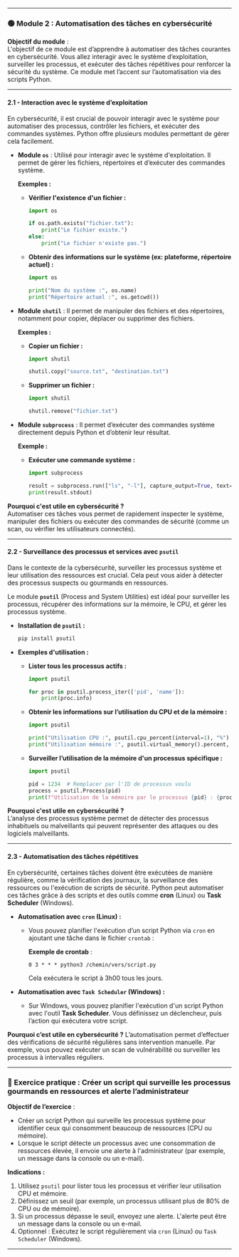 
---

### 🟢 Module 2 : Automatisation des tâches en cybersécurité

**Objectif du module** :  
L'objectif de ce module est d’apprendre à automatiser des tâches courantes en cybersécurité. Vous allez interagir avec le système d’exploitation, surveiller les processus, et exécuter des tâches répétitives pour renforcer la sécurité du système. Ce module met l’accent sur l’automatisation via des scripts Python.

---

#### 2.1 - **Interaction avec le système d’exploitation**

En cybersécurité, il est crucial de pouvoir interagir avec le système pour automatiser des processus, contrôler les fichiers, et exécuter des commandes systèmes. Python offre plusieurs modules permettant de gérer cela facilement.

- **Module `os`** : Utilisé pour interagir avec le système d'exploitation. Il permet de gérer les fichiers, répertoires et d’exécuter des commandes système.

  **Exemples :**

  - **Vérifier l'existence d'un fichier :**
    ```python
    import os

    if os.path.exists("fichier.txt"):
        print("Le fichier existe.")
    else:
        print("Le fichier n'existe pas.")
    ```

  - **Obtenir des informations sur le système (ex: plateforme, répertoire actuel) :**
    ```python
    import os

    print("Nom du système :", os.name)
    print("Répertoire actuel :", os.getcwd())
    ```

- **Module `shutil`** : Il permet de manipuler des fichiers et des répertoires, notamment pour copier, déplacer ou supprimer des fichiers.

  **Exemples :**

  - **Copier un fichier :**
    ```python
    import shutil

    shutil.copy("source.txt", "destination.txt")
    ```

  - **Supprimer un fichier :**
    ```python
    import shutil

    shutil.remove("fichier.txt")
    ```

- **Module `subprocess`** : Il permet d’exécuter des commandes système directement depuis Python et d’obtenir leur résultat.

  **Exemple :**

  - **Exécuter une commande système :**
    ```python
    import subprocess

    result = subprocess.run(["ls", "-l"], capture_output=True, text=True)
    print(result.stdout)
    ```

**Pourquoi c'est utile en cybersécurité ?**  
Automatiser ces tâches vous permet de rapidement inspecter le système, manipuler des fichiers ou exécuter des commandes de sécurité (comme un scan, ou vérifier les utilisateurs connectés).

---

#### 2.2 - **Surveillance des processus et services avec `psutil`**

Dans le contexte de la cybersécurité, surveiller les processus système et leur utilisation des ressources est crucial. Cela peut vous aider à détecter des processus suspects ou gourmands en ressources.

Le module **`psutil`** (Process and System Utilities) est idéal pour surveiller les processus, récupérer des informations sur la mémoire, le CPU, et gérer les processus système.

- **Installation de `psutil` :**
  ```bash
  pip install psutil
  ```

- **Exemples d'utilisation :**

  - **Lister tous les processus actifs :**
    ```python
    import psutil

    for proc in psutil.process_iter(['pid', 'name']):
        print(proc.info)
    ```

  - **Obtenir les informations sur l’utilisation du CPU et de la mémoire :**
    ```python
    import psutil

    print("Utilisation CPU :", psutil.cpu_percent(interval=1), "%")
    print("Utilisation mémoire :", psutil.virtual_memory().percent, "%")
    ```

  - **Surveiller l’utilisation de la mémoire d'un processus spécifique :**
    ```python
    import psutil

    pid = 1234  # Remplacer par l'ID de processus voulu
    process = psutil.Process(pid)
    print(f"Utilisation de la mémoire par le processus {pid} : {process.memory_info().rss / 1024} KB")
    ```

**Pourquoi c'est utile en cybersécurité ?**  
L’analyse des processus système permet de détecter des processus inhabituels ou malveillants qui peuvent représenter des attaques ou des logiciels malveillants.

---

#### 2.3 - **Automatisation des tâches répétitives**

En cybersécurité, certaines tâches doivent être exécutées de manière régulière, comme la vérification des journaux, la surveillance des ressources ou l'exécution de scripts de sécurité. Python peut automatiser ces tâches grâce à des scripts et des outils comme **cron** (Linux) ou **Task Scheduler** (Windows).

- **Automatisation avec `cron` (Linux) :**
  - Vous pouvez planifier l'exécution d’un script Python via `cron` en ajoutant une tâche dans le fichier `crontab` :

    **Exemple de crontab** :
    ```
    0 3 * * * python3 /chemin/vers/script.py
    ```
    Cela exécutera le script à 3h00 tous les jours.

- **Automatisation avec `Task Scheduler` (Windows) :**
  - Sur Windows, vous pouvez planifier l'exécution d'un script Python avec l'outil **Task Scheduler**. Vous définissez un déclencheur, puis l’action qui exécutera votre script.

**Pourquoi c’est utile en cybersécurité ?**
L’automatisation permet d’effectuer des vérifications de sécurité régulières sans intervention manuelle. Par exemple, vous pouvez exécuter un scan de vulnérabilité ou surveiller les processus à intervalles réguliers.

---

### 🎯 Exercice pratique : Créer un script qui surveille les processus gourmands en ressources et alerte l’administrateur

**Objectif de l’exercice** :
- Créer un script Python qui surveille les processus système pour identifier ceux qui consomment beaucoup de ressources (CPU ou mémoire).
- Lorsque le script détecte un processus avec une consommation de ressources élevée, il envoie une alerte à l'administrateur (par exemple, un message dans la console ou un e-mail).

**Indications :**
1. Utilisez `psutil` pour lister tous les processus et vérifier leur utilisation CPU et mémoire.
2. Définissez un seuil (par exemple, un processus utilisant plus de 80% de CPU ou de mémoire).
3. Si un processus dépasse le seuil, envoyez une alerte. L'alerte peut être un message dans la console ou un e-mail.
4. Optionnel : Exécutez le script régulièrement via `cron` (Linux) ou `Task Scheduler` (Windows).

---
